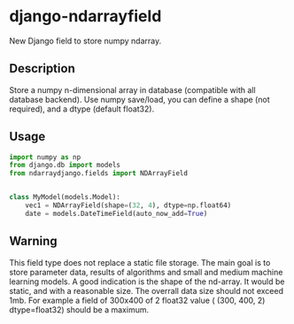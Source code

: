 # django-ndarrayfield
New Django field to store numpy ndarray.

## Description
Store a numpy n-dimensional array in database (compatible with all database backend).
Use numpy save/load, you can define a shape (not required), and a dtype (default float32).

## Usage

```python
import numpy as np
from django.db import models
from ndarraydjango.fields import NDArrayField


class MyModel(models.Model):
    vec1 = NDArrayField(shape=(32, 4), dtype=np.float64)
    date = models.DateTimeField(auto_now_add=True)
```

## Warning
This field type does not replace a static file storage.
The main goal is to store parameter data, results of algorithms and
small and medium machine learning models.
A good indication is the shape of the nd-array. It would be static,
and with a reasonable size. The overrall data size should not exceed 1mb.
For example a field of 300x400 of 2 float32 value ( (300, 400, 2) dtype=float32)
should be a maximum.
